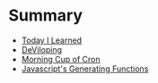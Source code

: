 # Summary

* [Today I Learned](README.md)
* [DeViloping](/docs/07-19-2018.md)
* [Morning Cup of Cron](/docs/07-13-2018.md)
* [Javascript's Generating Functions](/docs/07-08-2018.md)

